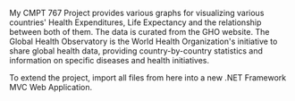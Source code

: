 
My CMPT 767 Project provides various graphs for visualizing various countries' Health Expenditures, Life Expectancy and the relationship between both of them. The data is curated from the GHO website. The Global Health Observatory is the World Health Organization's initiative to share global health data, providing country-by-country statistics and information on specific diseases and health initiatives.

To extend the project, import all files from here into a new .NET Framework MVC Web Application.
